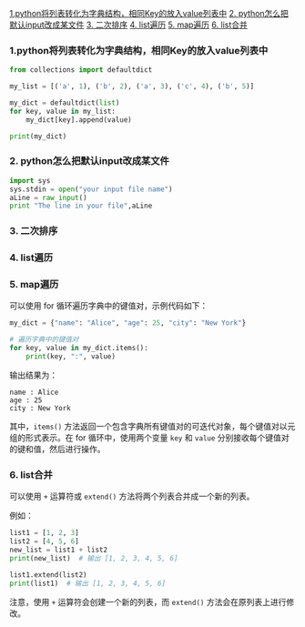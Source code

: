  [1.python将列表转化为字典结构，相同Key的放入value列表中](#1python将列表转化为字典结构相同key的放入value列表中)
 [2. python怎么把默认input改成某文件](#2-python怎么把默认input改成某文件)
 [3. 二次排序](#3-二次排序)
 [4. list遍历](#4-list遍历)
 [5. map遍历](#5-map遍历)
 [6. list合并](#6-list合并)


### 1.python将列表转化为字典结构，相同Key的放入value列表中
```python
from collections import defaultdict

my_list = [('a', 1), ('b', 2), ('a', 3), ('c', 4), ('b', 5)]

my_dict = defaultdict(list)
for key, value in my_list:
    my_dict[key].append(value)

print(my_dict)
```
### 2. python怎么把默认input改成某文件
```python
import sys
sys.stdin = open("your input file name")
aLine = raw_input()
print "The line in your file",aLine
```

### 3. 二次排序

### 4. list遍历

### 5. map遍历
可以使用 for 循环遍历字典中的键值对，示例代码如下：

```python
my_dict = {"name": "Alice", "age": 25, "city": "New York"}

# 遍历字典中的键值对
for key, value in my_dict.items():
    print(key, ":", value)
```

输出结果为：

```
name : Alice
age : 25
city : New York
```

其中，`items()` 方法返回一个包含字典所有键值对的可迭代对象，每个键值对以元组的形式表示。在 for 循环中，使用两个变量 `key` 和 `value` 分别接收每个键值对的键和值，然后进行操作。

### 6. list合并
可以使用 `+` 运算符或 `extend()` 方法将两个列表合并成一个新的列表。

例如：

```python
list1 = [1, 2, 3]
list2 = [4, 5, 6]
new_list = list1 + list2
print(new_list)  # 输出 [1, 2, 3, 4, 5, 6]

list1.extend(list2)
print(list1)  # 输出 [1, 2, 3, 4, 5, 6]
```

注意，使用 `+` 运算符会创建一个新的列表，而 `extend()` 方法会在原列表上进行修改。
